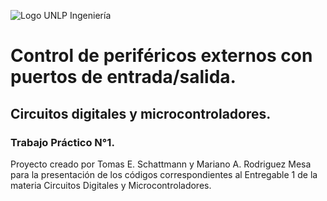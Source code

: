 ![Logo UNLP Ingeniería](https://external-content.duckduckgo.com/iu/?u=https%3A%2F%2Fcienciasbasicas.ing.unlp.edu.ar%2Fwp-content%2Fuploads%2F2017%2F05%2Ffi.png&f=1&nofb=1&ipt=ef778673a65cdefb2630fb5debaaf7d51b705ec526a6b2a1ab5623a534831289&ipo=images)

# Control de periféricos externos con puertos de entrada/salida.
## Circuitos digitales y microcontroladores.
### Trabajo Práctico N°1.
Proyecto creado por Tomas E. Schattmann y Mariano A. Rodriguez Mesa para la presentación de los códigos correspondientes al Entregable 1 de la materia Circuitos Digitales y Microcontroladores.

